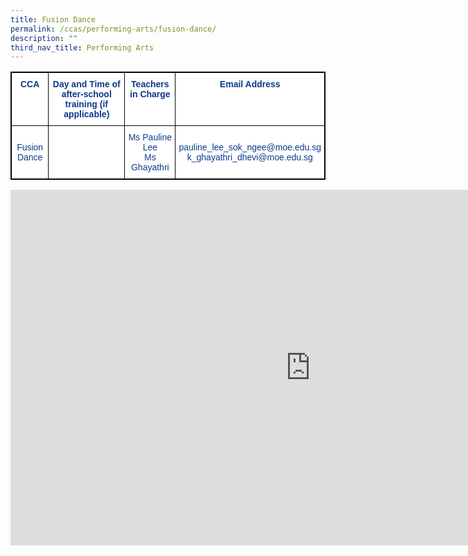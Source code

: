 ```yaml
---
title: Fusion Dance
permalink: /ccas/performing-arts/fusion-dance/
description: ""
third_nav_title: Performing Arts
---
```

<style type="text/css">
.tg  {border-collapse:collapse;border-spacing:0;}
.tg td{border-color:black;border-style:solid;border-width:1px;font-family:Arial, sans-serif;font-size:14px;
  overflow:hidden;padding:10px 5px;word-break:normal;}
.tg th{border-color:black;border-style:solid;border-width:1px;font-family:Arial, sans-serif;font-size:14px;
  font-weight:normal;overflow:hidden;padding:10px 5px;word-break:normal;}
.tg .tg-m9di{background-color:#FFF;color:#0C3989;text-align:center;vertical-align:middle}
.tg .tg-pg9x{background-color:#FFF;color:#0C3989;font-weight:bold;text-align:center;vertical-align:top}
.tg .tg-u2s6{background-color:#FFF;color:#0C3989;text-align:center;vertical-align:top}
</style>
<table class="tg" style="border: 1px solid black">
<thead>
  <tr style="border: 1px solid black">
    <th class="tg-pg9x" style="border: 1px solid black">CCA</th>
    <th class="tg-pg9x" style="border: 1px solid black">Day and Time of after-school training (if applicable)</th>
    <th class="tg-pg9x" style="border: 1px solid black">Teachers in Charge</th>
    <th class="tg-pg9x" style="border: 1px solid black">Email Address</th>
  </tr>
</thead>
<tbody>
  <tr style="border: 1px solid black">
    <td class="tg-m9di" style="border: 1px solid black">Fusion Dance</td>
    <td class="tg-m9di" style="border: 1px solid black"><br></td>
    <td class="tg-u2s6" style="border: 1px solid black"><span style="font-weight:400;color:#0C3989">Ms Pauline Lee</span><br><span style="font-weight:400;color:#0C3989">Ms Ghayathri</span></td>
    <td class="tg-m9di" style="border: 1px solid black">pauline_lee_sok_ngee@moe.edu.sg<br>k_ghayathri_dhevi@moe.edu.sg</td>
  </tr>
</tbody>
</table>


<iframe allowfullscreen="true" height="569" width="960" frameborder="0" src="https://docs.google.com/presentation/d/e/2PACX-1vQXmYdonljOaOLzFR2_0GO3lWqQGZkMtPa1_9BfXaQfrEqRkFQf0Xl3Oe-tCFrMVczsC1qAedc932pU/embed?start=false&amp;loop=false&amp;delayms=3000"></iframe>